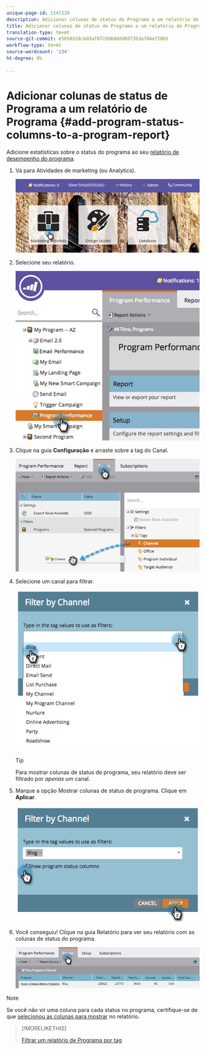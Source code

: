 ```yaml
---
unique-page-id: 1147239
description: Adicionar colunas de status de Programa a um relatório de Programa - Documentos do Marketing - Documentação do produto
title: Adicionar colunas de status de Programa a um relatório de Programas
translation-type: tm+mt
source-git-commit: e5050328cbddaf072dd60ddd8d7363a704e720b5
workflow-type: tm+mt
source-wordcount: '134'
ht-degree: 0%

---
```



# Adicionar colunas de status de Programa a um relatório de Programa {#add-program-status-columns-to-a-program-report}

Adicione estatísticas sobre o status do programa ao seu [relatório de desempenho do programa](/help/marketo/product-docs/core-marketo-concepts/programs/program-performance-report/create-a-program-performance-report.md).

1. Vá para Atividades de marketing (ou Analytics).

   ![](assets/login-marketing-activities-2.png)

1. Selecione seu relatório.

   ![](assets/emailperformance.jpg)

1. Clique na guia **Configuração** e arraste sobre a tag do Canal.

   ![](assets/image2014-9-23-16-3a26-3a38.png)

1. Selecione um canal para filtrar.

   ![](assets/image2014-9-23-16-3a26-3a48.png)

   >[!TIP]
   >
   >Para mostrar colunas de status de programa, seu relatório deve ser filtrado por _apenas um_ canal.

1. Marque a opção Mostrar colunas de status de programa. Clique em **Aplicar**.

   ![](assets/image2014-9-23-16-3a26-3a53.png)

1. Você conseguiu! Clique na guia Relatório para ver seu relatório com as colunas de status do programa.

   ![](assets/programreport.jpg)

>[!NOTE]
>
>Se você não vir uma coluna para cada status no programa, certifique-se de que [selecionou as colunas para mostrar](/help/marketo/product-docs/reporting/basic-reporting/editing-reports/select-report-columns.md) no relatório.

>[!MORELIKETHIS]
>
>[Filtrar um relatório de Programa por tag](/help/marketo/product-docs/core-marketo-concepts/programs/program-performance-report/filter-a-program-report-by-tag.md)
